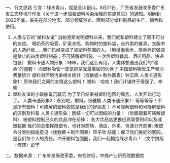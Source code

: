  一、行文思路
引言：绿水青山，就是金山银山。8月21日，广东省发展改革委广东省生态环境厅印发《关于进一步加强塑料污染治理的实施意见》的通知。明确到2020年底，率先在部分地市、部分领域禁止、限制部分塑料制品的生产、销售和使用。 
1. 人类与它的“塑料友谊”
自帕克斯发明塑料以来，我们就和塑料建立了密不可分的友谊。
喝奶茶的吸管，矿泉水瓶，购物时的塑料袋，点外卖的餐具，衣服中的人造纤维……我们已经变成了被塑料包围的人。（用漫画表示，简单标识强调是禁止的四类塑料制品：不可降解塑料袋、一次性塑料餐具、酒店用品、快递包装）
塑料卡通人物形象：咔咔，我们这么有用，人类休想逃出我们的“温柔”的圈套！
而塑料吸管一定是奶茶党最亲密的伙伴了
中国塑料吸管生产和消费量统计
塑料对环境污染相关统计（找数据＋制作图表）钟志辉
人类卡通形象1：原来我们之间的友情这么塑料！
塑料：哈哈！我们计谋终于得逞了。李晓
2. 塑料友谊的小破船说沉就沉
为了早日结束被塑料包围的局势，人类开始行动了。
人类卡通形象2：永别吧，塑料。张雅楠
人类卡通形象1：等等等等！不是所有塑料！可降解的塑料依然是我们的好朋友！
不可降解塑料和可降解塑料的区别及科普
人类卡通形象：团结一切可以团结的力量！（后面跟着可降解塑料）
被塑料控制已久的饮品冲在前锋：
各大饮品店更换纸质吸管时间以及减塑数据
我们的总指挥限塑令，也针对商场，酒店，外卖，快递分开部署:
限塑令分类别措施意见（找数据＋制作图表）容子欣
结尾：保卫我们美好的家园，是我们每个人的责任。冲开塑料包围圈，我们一起拥抱绿水青山！（文字排版＋修饰）彭宁

二、数据来源：
广东省发展改革委，央视财经，中商产业研究院数据库
